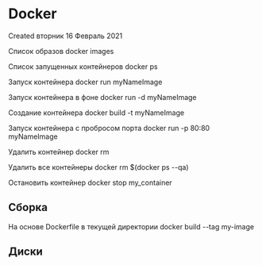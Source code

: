 # Docker
Created вторник 16 Февраль 2021

Список образов
	docker images


Список запущенных контейнеров
	docker ps


Запуск контейнера
	docker run myNameImage


Запуск контейнера в фоне
	docker run -d myNameImage


Создание контейнера
	docker build -t myNameImage


Запуск контейнера c пробросом порта
	docker run -p 80:80 myNameImage


Удалить контейнер
	docker rm <CONTAINERID>


Удалить все контейнеры
	docker rm $(docker ps --qa)


Остановить контейнер
docker stop my_container

Сборка
------
На основе Dockerfile  в текущей директории
	docker build --tag my-image


Диски
-----

